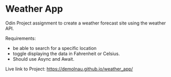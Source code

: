 # Weather App
Odin Project assignment to create a weather forecast site using the weather API.  

Requirements:
- be able to search for a specific location
- toggle displaying the data in Fahrenheit or Celsius. 
- Should use Async and Await.

Live link to Project: https://demolnau.github.io/weather_app/